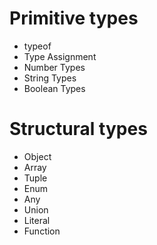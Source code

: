 # Primitive types

- typeof
- Type Assignment
- Number Types
- String Types
- Boolean Types

# Structural types

- Object
- Array
- Tuple
- Enum
- Any
- Union
- Literal
- Function
